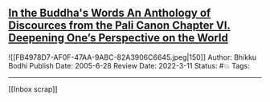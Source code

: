 ## [In the Buddha's Words An Anthology of Discources from the Pali Canon Chapter VI. Deepening One’s Perspective on the World](https://www.amazon.com/gp/aw/d/B003XF1LIO/ref=tmm_kin_swatch_0?ie=UTF8&qid=1647031549&sr=8-1)

![[FB4978D7-AF0F-47AA-9ABC-82A3906C6645.jpeg|150]]
Author: Bhikku Bodhi
Publish Date: 2005-6-28
Review Date: 2022-3-11
Status: #💥
Tags:
___
[[Inbox scrap]]



